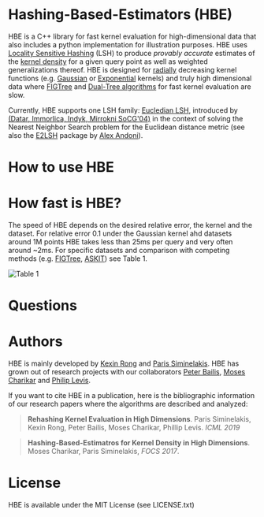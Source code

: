 # Hashing-Based-Estimators (HBE)
HBE is a C++ library for fast kernel evaluation for high-dimensional data that also includes a python implementation for illustration purposes. HBE uses [Locality Sensitive Hashing](https://en.wikipedia.org/wiki/Locality-sensitive_hashing) (LSH) to produce *provably accurate* estimates of the [kernel density](https://en.wikipedia.org/wiki/Kernel_density_estimation#Definition) for a given query point as well as weighted generalizations thereof. HBE is designed for [radially](https://en.wikipedia.org/wiki/Radial_basis_function) decreasing kernel functions (e.g. [Gaussian](https://en.wikipedia.org/wiki/Radial_basis_function_kernel) or [Exponential](http://www.jmlr.org/papers/volume2/genton01a/genton01a.pdf) kernels) and truly high dimensional data where [FIGTree](http://users.umiacs.umd.edu/~morariu/figtree/) and [Dual-Tree algorithms](http://jmlr.org/papers/volume16/curtin15a/curtin15a.pdf) for fast kernel evaluation are slow. 

Currently, HBE supports one LSH family: [Eucledian LSH](http://mlwiki.org/index.php/Euclidean_LSH), introduced by [(Datar, Immorlica, Indyk, Mirrokni SoCG'04)](https://dl.acm.org/citation.cfm?id=997857) in the context of solving the Nearest Neighbor Search problem for the Euclidean distance metric (see also the [E2LSH](https://www.mit.edu/~andoni/LSH/) package by [Alex Andoni](https://www.mit.edu/~andoni/)). 

# How to use HBE

# How fast is HBE? 

The speed of HBE depends on the desired relative error, the kernel and the dataset. For relative error 0.1 under the Gaussian kernel ahd datasets around 1M points HBE takes less than 25ms per query and very often around ~2ms. For specific datasets and comparison with competing methods (e.g. [FIGTree](http://users.umiacs.umd.edu/~morariu/figtree/), [ASKIT](http://padas.ices.utexas.edu/libaskit/)) see Table 1. 

![Table 1](https://github.com/stanford-futuredata/hbe/blob/clean/experiments/experiments_hbe.png "Table 1")

# Questions

# Authors 

HBE is mainly developed by [Kexin Rong](https://kexinrong.github.io/) and [Paris Siminelakis](https://web.stanford.edu/~psimin/). HBE has grown out of research projects with our collaborators [Peter Bailis](http://www.bailis.org/), [Moses Charikar](https://engineering.stanford.edu/people/moses-charikar) and [Philip Levis](http://csl.stanford.edu/~pal/).

If you want to cite HBE in a publication, here is the bibliographic information of our research papers where the algorithms are described and analyzed:

> **Rehashing Kernel Evaluation in High Dimensions**. Paris Siminelakis, Kexin Rong, Peter Bailis, Moses Charikar, Phillip Levis. 
> *ICML 2019*

> **Hashing-Based-Estimatros for Kernel Density in High Dimensions**. Moses Charikar, Paris Siminelakis, *FOCS 2017*.

# License

HBE is available under the MIT License (see LICENSE.txt)
